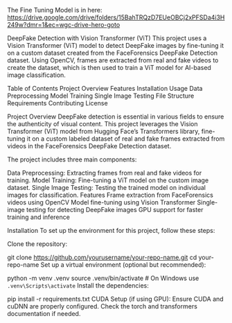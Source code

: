 The Fine Tuning Model is in here: 
https://drive.google.com/drive/folders/15BahTRQzD7EUeOBCj2xPFSDa4i3H249w?dmr=1&ec=wgc-drive-hero-goto

DeepFake Detection with Vision Transformer (ViT)
This project uses a Vision Transformer (ViT) model to detect DeepFake images by fine-tuning it on a custom dataset created from the FaceForensics DeepFake Detection dataset. Using OpenCV, frames are extracted from real and fake videos to create the dataset, which is then used to train a ViT model for AI-based image classification.

Table of Contents
Project Overview
Features
Installation
Usage
Data Preprocessing
Model Training
Single Image Testing
File Structure
Requirements
Contributing
License


Project Overview
DeepFake detection is essential in various fields to ensure the authenticity of visual content. This project leverages the Vision Transformer (ViT) model from Hugging Face’s Transformers library, fine-tuning it on a custom labeled dataset of real and fake frames extracted from videos in the FaceForensics DeepFake Detection dataset.

The project includes three main components:

Data Preprocessing: Extracting frames from real and fake videos for training.
Model Training: Fine-tuning a ViT model on the custom image dataset.
Single Image Testing: Testing the trained model on individual images for classification.
Features
Frame extraction from FaceForensics videos using OpenCV
Model fine-tuning using Vision Transformer
Single-image testing for detecting DeepFake images
GPU support for faster training and inference

Installation
To set up the environment for this project, follow these steps:

Clone the repository:


git clone https://github.com/yourusername/your-repo-name.git
cd your-repo-name
Set up a virtual environment (optional but recommended):


python -m venv .venv
source .venv/bin/activate    # On Windows use `.venv\Scripts\activate`
Install the dependencies:


pip install -r requirements.txt
CUDA Setup (if using GPU): Ensure CUDA and cuDNN are properly configured. Check the torch and transformers documentation if needed.
